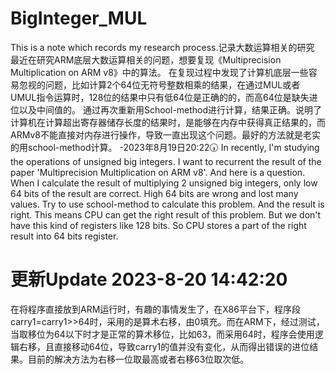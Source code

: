 # BigInteger_MUL
This is a note which records my research process.记录大数运算相关的研究
最近在研究ARM底层大数运算相关的问题，想要复现《Multiprecision Multiplication on ARM v8》中的算法。
在复现过程中发现了计算机底层一些容易忽视的问题，比如计算2个64位无符号整数相乘的结果，在通过MUL或者UMUL指令运算时，128位的结果中只有低64位是正确的的，而高64位是缺失进位以及中间值的。
通过再次重新用School-method进行计算，结果正确。说明了计算机在计算超出寄存器储存长度的结果时，是能够在内存中获得真正结果的，而ARMv8不能直接对内存进行操作，导致一直出现这个问题。最好的方法就是老实的用school-method计算。
	-2023年8月19日20:22🕠
In recently, I'm studying the operations of unsigned big integers. I want to recurrent the result of the paper 'Multiprecision Multiplication on ARM v8'.
And here is a question. When I calculate the result of multiplying 2 unsigned big integers, only low 64 bits of the result are correct. High 64 bits are wrong and lost many values.
Try to use school-method to calculate this problem. And the result is right.
This means CPU can get the right result of this problem. But we don't have this kind of registers like 128 bits. 
So CPU stores a part of the right result into 64 bits register.

# 更新Update 2023-8-20 14:42:20
在将程序直接放到ARM运行时，有趣的事情发生了，在X86平台下，程序段carry1=carry1>>64时，采用的是算术右移，由0填充。而在ARM下，经过测试，当取移位为64以下时才是正常的算术移位，比如63，而采用64时，程序会使用逻辑右移，且直接移动64位，导致carry1的值并没有变化，从而得出错误的进位结果。目前的解决方法为右移一位取最高或者右移63位取次低。
